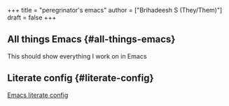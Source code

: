 +++
title = "peregrinator's emacs"
author = ["Brihadeesh S (They/Them)"]
draft = false
+++

## All things Emacs {#all-things-emacs}

This should show everything I work on in Emacs


## Literate config {#literate-config}

[Emacs literate config](emacs-literate-config/)
